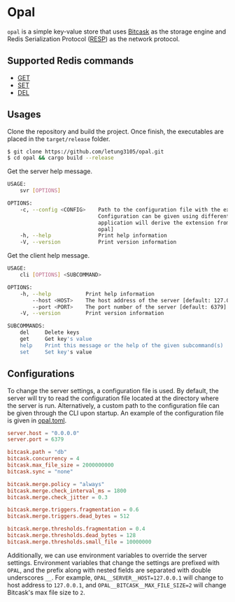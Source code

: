 # Opal

`opal` is a simple key-value store that uses [Bitcask](https://riak.com/assets/bitcask-intro.pdf) as the storage engine and Redis Serialization Protocol ([RESP](https://redis.io/docs/reference/protocol-spec/)) as the network protocol.

## Supported Redis commands

+ [GET](https://redis.io/commands/get/)
+ [SET](https://redis.io/commands/set/)
+ [DEL](https://redis.io/commands/del/)

## Usages

Clone the repository and build the project. Once finish, the executables are placed in the `target/release` folder.

```bash
$ git clone https://github.com/letung3105/opal.git
$ cd opal && cargo build --release
```

Get the server help message.

```bash
USAGE:
    svr [OPTIONS]

OPTIONS:
    -c, --config <CONFIG>    Path to the configuration file with the extension omitted.
                             Configuration can be given using different file format and the
                             application will derive the extension from the file stem [default:
                             opal]
    -h, --help               Print help information
    -V, --version            Print version information
```

Get the client help message.

```bash
USAGE:
    cli [OPTIONS] <SUBCOMMAND>

OPTIONS:
    -h, --help           Print help information
        --host <HOST>    The host address of the server [default: 127.0.0.1]
        --port <PORT>    The port number of the server [default: 6379]
    -V, --version        Print version information

SUBCOMMANDS:
    del     Delete keys
    get     Get key's value
    help    Print this message or the help of the given subcommand(s)
    set     Set key's value
```

## Configurations

To change the server settings, a configuration file is used. By default, the server will try to read the configuration file located at the directory where the server is run. Alternatively, a custom path to the configuration file can be given through the CLI upon startup. An example of the configuration file is given in [opal.toml](opal.toml).

```toml
server.host = "0.0.0.0"
server.port = 6379

bitcask.path = "db"
bitcask.concurrency = 4
bitcask.max_file_size = 2000000000
bitcask.sync = "none"

bitcask.merge.policy = "always"
bitcask.merge.check_interval_ms = 1800
bitcask.merge.check_jitter = 0.3

bitcask.merge.triggers.fragmentation = 0.6
bitcask.merge.triggers.dead_bytes = 512

bitcask.merge.thresholds.fragmentation = 0.4
bitcask.merge.thresholds.dead_bytes = 128
bitcask.merge.thresholds.small_file = 10000000
```

Additionally, we can use environment variables to override the server settings. Environment variables that change the settings are prefixed with `OPAL`, and the prefix along with nested fields are separated with double underscores `__`. For example, `OPAL__SERVER__HOST=127.0.0.1` will change to host address to `127.0.0.1`, and `OPAL__BITCASK__MAX_FILE_SIZE=2` will change Bitcask's max file size to `2`.
